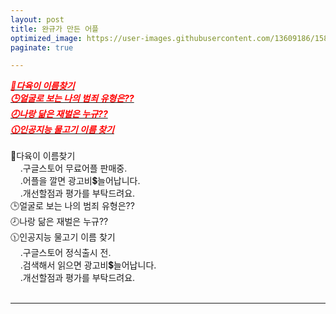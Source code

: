 ```yaml
---
layout: post
title: 완규가 만든 어플
optimized_image: https://user-images.githubusercontent.com/13609186/158834660-ecd2ef54-4f3c-4a88-9b7c-433fa1abe1a8.jpg
paginate: true

---
```

 [<span style="color:red">***💯다육이 이름찾기***</span>](https://da6.netlify.app/#.Yh3cF7Jc.kakaotalk)<br>
 [<span style="color:red">***🕒얼굴로 보는 나의 범죄 유형은??***</span>](https://facescience.netlify.app/)<br>
 [<span style="color:red">***🕗나랑 닮은 재벌은 누규??***</span>](https://richguy.netlify.app/)<br>
 [<span style="color:red">***🕦인공지능 물고기 이름 찾기***</span>](https://fishname.netlify.app/)<br>
<br>
💯다육이 이름찾기<br>
&nbsp;&nbsp;&nbsp;&nbsp;.구글스토어 무료어플 판매중.<br>
&nbsp;&nbsp;&nbsp;&nbsp;.어플을 깔면 광고비💲늘어납니다.<br>
&nbsp;&nbsp;&nbsp;&nbsp;.개선할점과 평가를 부탁드려요.<br>
🕒얼굴로 보는 나의 범죄 유형은??<br>
🕗나랑 닮은 재벌은 누규??<br>
🕦인공지능 물고기 이름 찾기<br>
&nbsp;&nbsp;&nbsp;&nbsp;.구글스토어 정식출시 전.<br>
&nbsp;&nbsp;&nbsp;&nbsp;.검색해서 읽으면 광고비💲늘어납니다.<br>
&nbsp;&nbsp;&nbsp;&nbsp;.개선할점과 평가를 부탁드려요.<br>
<br>

---
